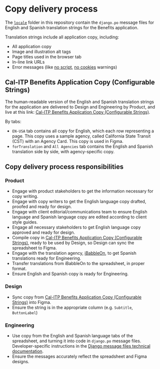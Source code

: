 # Copy delivery process

The [`locale`](https://github.com/cal-itp/benefits/tree/dev/benefits/locale) folder in this repository contain the `django.po` message files for English and Spanish translation strings for the Benefits application.

Translation strings include all application copy, including:

- All application copy
- Image and illustration alt tags
- Page titles used in the browser tab
- In-line link URLs
- Error messages (like [no script](https://github.com/cal-itp/benefits/blob/dev/benefits/core/templates/core/includes/noscript.html), [no cookies](https://github.com/cal-itp/benefits/blob/dev/benefits/core/templates/core/includes/nocookies.html) warnings)

## Cal-ITP Benefits Application Copy (Configurable Strings)

The human-readable version of the English and Spanish translation strings for the application are delivered to Design and Engineering by Product, and live at this link: [Cal-ITP Benefits Application Copy (Configurable Strings)](https://docs.google.com/spreadsheets/d/1_Gi_YbJr4ZuXCOsnOWaewvHqUO1nC1nKqiVDHvw0118/edit#gid=0).

By tabs:

- `EN-USA` tab contains all copy for English, which each row representing a page. This copy uses a sample agency, called California State Transit (CST) with an Agency Card. This copy is used in Figma.
- `forTranslation` and `All Agencies` tab contains the English and Spanish translation side by side, with agency-specific copy.

## Copy delivery process responsibilities

### Product

- Engage with product stakeholders to get the information necessary for copy writing.
- Engage with copy writers to get the English language copy drafted, proofed and ready for design.
- Engage with client editorial/communications team to ensure English language and Spanish language copy are edited according to client style guides.
- Engage all necessary stakeholders to get English language copy approved and ready for design.
- Compile copy in [Cal-ITP Benefits Application Copy (Configurable Strings)](https://docs.google.com/spreadsheets/d/1_Gi_YbJr4ZuXCOsnOWaewvHqUO1nC1nKqiVDHvw0118/edit#gid=0), ready to be used by Design, so Design can sync the spreadsheet to Figma.
- Engage with the translation agency, [iBabbleOn](https://ibabbleon.com/), to get Spanish translations ready for Engineering.
- Transfer translations from iBabbleOn to the spreadsheet, in proper format.
- Ensure English and Spanish copy is ready for Engineering.

### Design

- Sync copy from [Cal-ITP Benefits Application Copy (Configurable Strings)](https://docs.google.com/spreadsheets/d/1_Gi_YbJr4ZuXCOsnOWaewvHqUO1nC1nKqiVDHvw0118/edit#gid=0) into Figma.
- Ensure the string is in the appropriate column (e.g. `Subtitle`, `ButtonLabel`)

### Engineering

- Use copy from the English and Spanish language tabs of the spreadsheet, and turning it into code in `django.po` message files. Developer-specific instructions in the [Django message files technical documentation](../development/i18n.md).
- Ensure the messages accurately reflect the spreadsheet and Figma designs.
